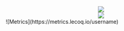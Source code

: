 <div align='center'><img src='https://profile-counter.glitch.me/Michel-debug/count.svg'></div>
<div align='center'><img src='https://github-readme-stats.vercel.app/api?username=Michel-debug&show_icons=true&theme=transparent'></div>
![Metrics](https://metrics.lecoq.io/username)
<div align='center><img src='https://metrics.lecoq.io/Michel-debug?template=classic&projects=1&leetcode=1&rss=1&chess=1&fortune=1&lines=1&steam=1&notable=1&achievements=1&sponsors=1&base=header%2C%20activity%2C%20community%2C%20repositories%2C%20metadata&base.indepth=false&base.hireable=false&base.skip=false&lines=false&lines.sections=base&lines.repositories.limit=4&lines.history.limit=1&lines.delay=0&sponsors=false&sponsors.sections=goal%2C%20list%2C%20about&sponsors.past=false&sponsors.size=24&sponsors.title=Sponsor%20Me!&achievements=false&achievements.threshold=C&achievements.secrets=true&achievements.display=detailed&achievements.limit=0&notable=false&notable.from=organization&notable.repositories=false&notable.indepth=false&notable.types=commit&notable.self=false&projects=false&projects.limit=4&projects.descriptions=false&rss=false&rss.limit=4&leetcode=false&leetcode.user=.user.login&leetcode.sections=solved&leetcode.limit.skills=10&leetcode.limit.recent=2&steam=false&steam.sections=player%2C%20most-played%2C%20recently-played&steam.user=undefined&steam.games.limit=1&steam.recent.games.limit=1&steam.achievements.limit=2&steam.playtime.threshold=2&chess=false&chess.user=.user.login&chess.animation=%7B%0A%20%20%22size%22%3A%2040%2C%0A%20%20%22delay%22%3A%203%2C%0A%20%20%22duration%22%3A%200.6%0A%7D%0A&fortune=false&config.timezone=Europe%2FParis'></div>




